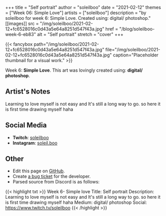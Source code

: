+++
title =       "Self portrait"
author =      "soleilboo"
date =        "2021-02-12"
themes =      ["Week 06: Simple Love"]
artists =     ["soleilboo"]
description = "by soleilboo for week 6: Simple Love. Created using: digital/ photoshop."
[[images]]
              src = "/img/soleilboo/2021-02-12+fc6528016c0d43a5e64a8251d547f43a.jpg"
              href = "/blog/soleilboo-week-6-eb83"
              alt = "Self portrait"
              stretch = "cover"
+++


{{< fancybox path="/img/soleilboo/2021-02-12+fc6528016c0d43a5e64a8251d547f43a.jpg" file="/img/soleilboo/2021-02-12+fc6528016c0d43a5e64a8251d547f43a.jpg" caption="Placeholder thumbnail for a visual work." >}}


Week 6: **Simple Love**. This art was lovingly created using: **digital/ photoshop**.

## Artist's Notes

Learning to love myself is not easy and It's still a long way to go. so here it is first time drawing myself haha

## Social Media

- **Twitch**: <a href='https://twitch.tv/soleilboo' target='_blank'>soleilboo</a>
- **Instagram**: <a href='https://instagram.com/soleil.boo' target='_blank'>soleil.boo</a>


## Other

- Edit this page on [GitHub](https://github.com/teaminkling/web-refresh/edit/main/content/blog/soleilboo-week-6-eb83.md).
- Create [a bug ticket](https://github.com/teaminkling/web-refresh/issues/new?assignees=&labels=bug&template=problem-report.md&title=) for the developer.
- Parsed source from Discord is as follows:

{{< highlight txt >}}
Week 6- Simple love
Title: Self portrait
Description: Learning to love myself is not easy and It's still a long way to go. so here it is first time drawing myself haha
Medium: digital/ photoshop
Social: https://www.twitch.tv/soleilboo
{{< /highlight >}}